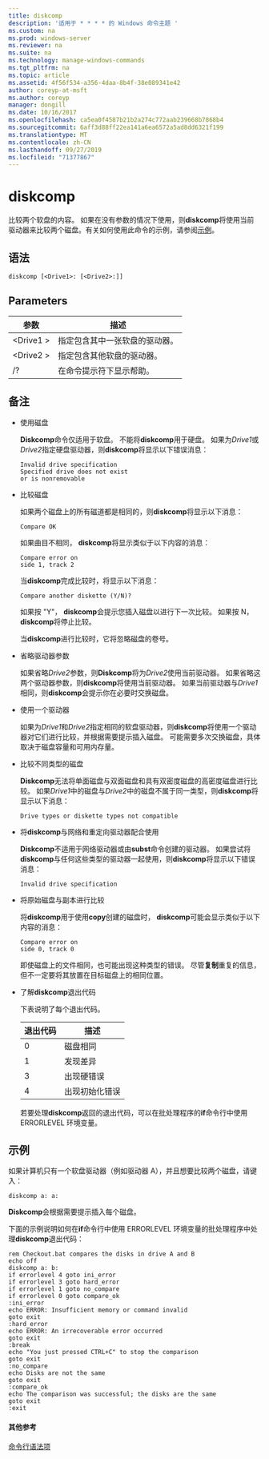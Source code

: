 ```yaml
---
title: diskcomp
description: '适用于 * * * * 的 Windows 命令主题 '
ms.custom: na
ms.prod: windows-server
ms.reviewer: na
ms.suite: na
ms.technology: manage-windows-commands
ms.tgt_pltfrm: na
ms.topic: article
ms.assetid: 4f56f534-a356-4daa-8b4f-38e089341e42
author: coreyp-at-msft
ms.author: coreyp
manager: dongill
ms.date: 10/16/2017
ms.openlocfilehash: ca5ea0f4587b21b2a274c772aab239668b7868b4
ms.sourcegitcommit: 6aff3d88ff22ea141a6ea6572a5ad8dd6321f199
ms.translationtype: MT
ms.contentlocale: zh-CN
ms.lasthandoff: 09/27/2019
ms.locfileid: "71377867"
---
```

# <a name="diskcomp"></a>diskcomp



比较两个软盘的内容。 如果在没有参数的情况下使用，则**diskcomp**将使用当前驱动器来比较两个磁盘。有关如何使用此命令的示例，请参阅[示例](#BKMK_examples)。

## <a name="syntax"></a>语法

```
diskcomp [<Drive1>: [<Drive2>:]]
```

## <a name="parameters"></a>Parameters

|参数|描述|
|---------|-----------|
|\<Drive1 >|指定包含其中一张软盘的驱动器。|
|\<Drive2 >|指定包含其他软盘的驱动器。|
|/?|在命令提示符下显示帮助。|

## <a name="remarks"></a>备注

- 使用磁盘

  **Diskcomp**命令仅适用于软盘。 不能将**diskcomp**用于硬盘。 如果为*Drive1*或*Drive2*指定硬盘驱动器，则**diskcomp**将显示以下错误消息：  
  ```
  Invalid drive specification
  Specified drive does not exist
  or is nonremovable
  ```  
- 比较磁盘

  如果两个磁盘上的所有磁道都是相同的，则**diskcomp**将显示以下消息：  
  ```
  Compare OK
  ```  
  如果曲目不相同， **diskcomp**将显示类似于以下内容的消息：  
  ```
  Compare error on
  side 1, track 2
  ```  
  当**diskcomp**完成比较时，将显示以下消息：  
  ```
  Compare another diskette (Y/N)?
  ```  
  如果按 "Y"， **diskcomp**会提示您插入磁盘以进行下一次比较。 如果按 N， **diskcomp**将停止比较。

  当**diskcomp**进行比较时，它将忽略磁盘的卷号。
- 省略驱动器参数

  如果省略*Drive2*参数，则**Diskcomp**将为*Drive2*使用当前驱动器。 如果省略这两个驱动器参数，则**diskcomp**将使用当前驱动器。 如果当前驱动器与*Drive1*相同，则**diskcomp**会提示你在必要时交换磁盘。
- 使用一个驱动器

  如果为*Drive1*和*Drive2*指定相同的软盘驱动器，则**diskcomp**将使用一个驱动器对它们进行比较，并根据需要提示插入磁盘。 可能需要多次交换磁盘，具体取决于磁盘容量和可用内存量。
- 比较不同类型的磁盘

  **Diskcomp**无法将单面磁盘与双面磁盘和具有双密度磁盘的高密度磁盘进行比较。 如果*Drive1*中的磁盘与*Drive2*中的磁盘不属于同一类型，则**diskcomp**将显示以下消息：  
  ```
  Drive types or diskette types not compatible
  ```  
- 将**diskcomp**与网络和重定向驱动器配合使用

  **Diskcomp**不适用于网络驱动器或由**subst**命令创建的驱动器。 如果尝试将**diskcomp**与任何这些类型的驱动器一起使用，则**diskcomp**将显示以下错误消息：  
  ```
  Invalid drive specification
  ```  
- 将原始磁盘与副本进行比较

  将**diskcomp**用于使用**copy**创建的磁盘时， **diskcomp**可能会显示类似于以下内容的消息：  
  ```
  Compare error on 
  side 0, track 0
  ```  
  即使磁盘上的文件相同，也可能出现这种类型的错误。 尽管**复制**重复的信息，但不一定要将其放置在目标磁盘上的相同位置。
- 了解**diskcomp**退出代码

  下表说明了每个退出代码。  

  |退出代码|描述|
  |---------|-----------|
  |0|磁盘相同|
  |1|发现差异|
  |3|出现硬错误|
  |4|出现初始化错误|

  若要处理**diskcomp**返回的退出代码，可以在批处理程序的**if**命令行中使用 ERRORLEVEL 环境变量。

## <a name="BKMK_examples"></a>示例

如果计算机只有一个软盘驱动器（例如驱动器 A），并且想要比较两个磁盘，请键入：
```
diskcomp a: a:
```
**Diskcomp**会根据需要提示插入每个磁盘。

下面的示例说明如何在**if**命令行中使用 ERRORLEVEL 环境变量的批处理程序中处理**diskcomp**退出代码：
```
rem Checkout.bat compares the disks in drive A and B 
echo off 
diskcomp a: b: 
if errorlevel 4 goto ini_error 
if errorlevel 3 goto hard_error 
if errorlevel 1 goto no_compare
if errorlevel 0 goto compare_ok 
:ini_error 
echo ERROR: Insufficient memory or command invalid 
goto exit 
:hard_error 
echo ERROR: An irrecoverable error occurred 
goto exit 
:break 
echo "You just pressed CTRL+C" to stop the comparison 
goto exit 
:no_compare 
echo Disks are not the same 
goto exit 
:compare_ok 
echo The comparison was successful; the disks are the same 
goto exit 
:exit
```

#### <a name="additional-references"></a>其他参考

[命令行语法项](command-line-syntax-key.md)
